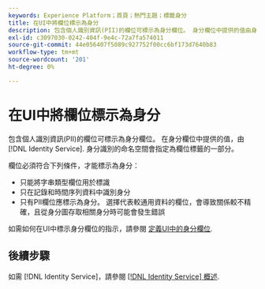 ```yaml
---
keywords: Experience Platform；首頁；熱門主題；標籤身分
title: 在UI中將欄位標示為身分
description: 包含個人識別資訊(PII)的欄位可標示為身分欄位。 身分欄位中提供的值由身分識別服務解譯為身分識別。 身分識別的命名空間會指定為欄位標籤的一部分。
exl-id: c3097030-0242-404f-9e4c-72a7fa574011
source-git-commit: 44e056407f5089c927752f00cc6bf173d7640b83
workflow-type: tm+mt
source-wordcount: '201'
ht-degree: 0%

---
```


# 在UI中將欄位標示為身分

包含個人識別資訊(PII)的欄位可標示為身分欄位。 在身分欄位中提供的值，由 [!DNL Identity Service]. 身分識別的命名空間會指定為欄位標籤的一部分。

欄位必須符合下列條件，才能標示為身分：

* 只能將字串類型欄位用於標識
* 只在記錄和時間序列資料中識別身分
* 只有PII欄位應標示為身分。 選擇代表較通用資料的欄位，會導致關係較不精確，且從身分圖存取相關身分時可能會發生錯誤

如需如何在UI中標示身分欄位的指示，請參閱 [定義UI中的身分欄位](../../xdm/ui/fields/identity.md).

## 後續步驟

如需 [!DNL Identity Service]，請參閱 [[!DNL Identity Service] 概述](../home.md).
